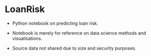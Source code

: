 # LoanRisk
- Python notebook on predicting loan risk.

- Notebook is merely for reference on data science methods and visualisations.

- Source data not shared due to size and security purposes.
